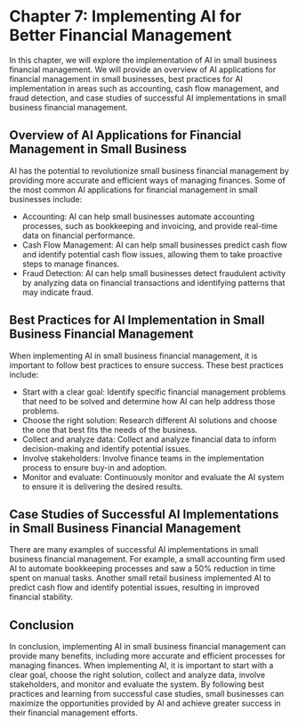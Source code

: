 Chapter 7: Implementing AI for Better Financial Management
==========================================================

In this chapter, we will explore the implementation of AI in small business financial management. We will provide an overview of AI applications for financial management in small businesses, best practices for AI implementation in areas such as accounting, cash flow management, and fraud detection, and case studies of successful AI implementations in small business financial management.

Overview of AI Applications for Financial Management in Small Business
----------------------------------------------------------------------

AI has the potential to revolutionize small business financial management by providing more accurate and efficient ways of managing finances. Some of the most common AI applications for financial management in small businesses include:

* Accounting: AI can help small businesses automate accounting processes, such as bookkeeping and invoicing, and provide real-time data on financial performance.
* Cash Flow Management: AI can help small businesses predict cash flow and identify potential cash flow issues, allowing them to take proactive steps to manage finances.
* Fraud Detection: AI can help small businesses detect fraudulent activity by analyzing data on financial transactions and identifying patterns that may indicate fraud.

Best Practices for AI Implementation in Small Business Financial Management
---------------------------------------------------------------------------

When implementing AI in small business financial management, it is important to follow best practices to ensure success. These best practices include:

* Start with a clear goal: Identify specific financial management problems that need to be solved and determine how AI can help address those problems.
* Choose the right solution: Research different AI solutions and choose the one that best fits the needs of the business.
* Collect and analyze data: Collect and analyze financial data to inform decision-making and identify potential issues.
* Involve stakeholders: Involve finance teams in the implementation process to ensure buy-in and adoption.
* Monitor and evaluate: Continuously monitor and evaluate the AI system to ensure it is delivering the desired results.

Case Studies of Successful AI Implementations in Small Business Financial Management
------------------------------------------------------------------------------------

There are many examples of successful AI implementations in small business financial management. For example, a small accounting firm used AI to automate bookkeeping processes and saw a 50% reduction in time spent on manual tasks. Another small retail business implemented AI to predict cash flow and identify potential issues, resulting in improved financial stability.

Conclusion
----------

In conclusion, implementing AI in small business financial management can provide many benefits, including more accurate and efficient processes for managing finances. When implementing AI, it is important to start with a clear goal, choose the right solution, collect and analyze data, involve stakeholders, and monitor and evaluate the system. By following best practices and learning from successful case studies, small businesses can maximize the opportunities provided by AI and achieve greater success in their financial management efforts.
